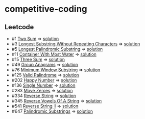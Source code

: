 ﻿# competitive-coding

## Leetcode
- #1 [Two Sum](https://leetcode.com/problems/two-sum/) => [solution](https://github.com/anoopraju31/competitive-coding/tree/main/leetcode/1_TwoSum)
- #3 [Longest Substring Without Repeating Characters](https://leetcode.com/problems/longest-substring-without-repeating-characters/description/) => [solution](https://github.com/anoopraju31/competitive-coding/tree/main/leetcode/3_LongestSubstringWithoutRepeatingCharacters)
- #5 [Longest Palindromic Substring](https://leetcode.com/problems/longest-palindromic-substring/) => [solution](https://github.com/anoopraju31/competitive-coding/tree/main/leetcode/5_LongestPalindromicSubstring)
- #11 [Container With Most Water](https://leetcode.com/problems/container-with-most-water/) => [solution](https://github.com/anoopraju31/competitive-coding/tree/main/leetcode/11_ContainerWithMostWater)
- #15 [Three Sum](https://leetcode.com/problems/3sum/description/) => [solution](https://github.com/anoopraju31/competitive-coding/tree/main/leetcode/15_3Sum)
- #49 [Group Anagrams](https://leetcode.com/problems/group-anagrams/description/) => [solution](https://github.com/anoopraju31/competitive-coding/tree/main/leetcode/49_groupAnagram)
- #76 [Minimum Window Substring](https://leetcode.com/problems/minimum-window-substring/) => [solution](https://github.com/anoopraju31/competitive-coding/tree/main/leetcode/76_Minimum%20WindowSubstring)
- #125 [Valid Palindrome](https://leetcode.com/problems/valid-palindrome/) => [solution](https://github.com/anoopraju31/competitive-coding/tree/main/leetcode/125_ValidPalindrome)
- #202 [Happy Number](https://leetcode.com/problems/happy-number/) => [solution](https://github.com/anoopraju31/competitive-coding/tree/main/leetcode/202_HappyNumber)
- #136 [Single Number](https://leetcode.com/problems/single-number/) => [solution](https://github.com/anoopraju31/competitive-coding/tree/main/leetcode/136_SingleNumber)
- #283 [Move Zeroes](https://leetcode.com/problems/move-zeroes) => [solution](https://github.com/anoopraju31/competitive-coding/tree/main/leetcode/283_MoveZeroes)
- #334 [Reverse String](https://leetcode.com/problems/reverse-string/) => [solution](https://github.com/anoopraju31/competitive-coding/tree/main/leetcode/344_ReverseString)
- #345 [Reverse Vowels Of A String](https://leetcode.com/problems/reverse-vowels-of-a-string) => [solution](https://github.com/anoopraju31/competitive-coding/tree/main/leetcode/345_ReverseVowelsOfAString)
- #541 [Reverse String II](https://leetcode.com/problems/reverse-string-ii/) => [solution](https://github.com/anoopraju31/competitive-coding/tree/main/leetcode/541_ReverseStringII)
- #647 [Palindromic Substrings](https://leetcode.com/problems/palindromic-substrings) => [solution](https://github.com/anoopraju31/competitive-coding/tree/main/leetcode/647_PalindromicSubstrings)
